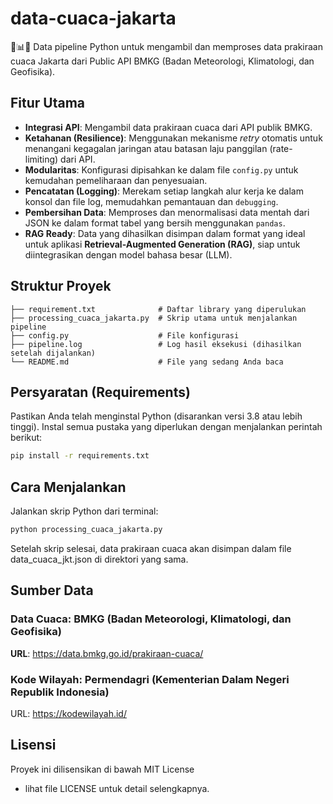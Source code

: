 # data-cuaca-jakarta
🚀📊💡 Data pipeline Python untuk mengambil dan memproses data prakiraan cuaca Jakarta dari Public API BMKG (Badan Meteorologi, Klimatologi, dan Geofisika).

## Fitur Utama
- **Integrasi API**: Mengambil data prakiraan cuaca dari API publik BMKG.
- **Ketahanan (Resilience)**: Menggunakan mekanisme _retry_ otomatis untuk menangani kegagalan jaringan atau batasan laju panggilan (rate-limiting) dari API.
- **Modularitas**: Konfigurasi dipisahkan ke dalam file `config.py` untuk kemudahan pemeliharaan dan penyesuaian.
- **Pencatatan (Logging)**: Merekam setiap langkah alur kerja ke dalam konsol dan file log, memudahkan pemantauan dan `debugging`.
- **Pembersihan Data**: Memproses dan menormalisasi data mentah dari JSON ke dalam format tabel yang bersih menggunakan `pandas`.
- **RAG Ready**: Data yang dihasilkan disimpan dalam format yang ideal untuk aplikasi **Retrieval-Augmented Generation (RAG)**, siap untuk diintegrasikan dengan model bahasa besar (LLM).

## Struktur Proyek
```
├── requirement.txt              # Daftar library yang diperulukan
├── processing_cuaca_jakarta.py  # Skrip utama untuk menjalankan pipeline
├── config.py                    # File konfigurasi
├── pipeline.log                 # Log hasil eksekusi (dihasilkan setelah dijalankan)
└── README.md                    # File yang sedang Anda baca
```

## Persyaratan (Requirements)
Pastikan Anda telah menginstal Python (disarankan versi 3.8 atau lebih tinggi).
Instal semua pustaka yang diperlukan dengan menjalankan perintah berikut:
```bash
pip install -r requirements.txt
```
## Cara Menjalankan
Jalankan skrip Python dari terminal:
```bash
python processing_cuaca_jakarta.py
```
Setelah skrip selesai, data prakiraan cuaca akan disimpan dalam file data_cuaca_jkt.json di direktori yang sama.

## Sumber Data
### **Data Cuaca**: BMKG (Badan Meteorologi, Klimatologi, dan Geofisika)
**URL**: https://data.bmkg.go.id/prakiraan-cuaca/
### Kode Wilayah: Permendagri (Kementerian Dalam Negeri Republik Indonesia)
URL: https://kodewilayah.id/

## Lisensi
Proyek ini dilisensikan di bawah MIT License 
- lihat file LICENSE untuk detail selengkapnya.
